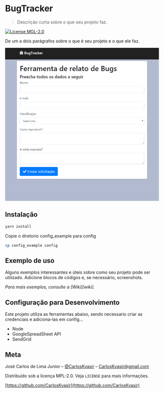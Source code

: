 # BugTracker

> Descrição curta sobre o que seu projeto faz.

[![License MGL-2.0][license-image]][license-url]

De um a dois parágrafos sobre o que é seu projeto e o que ele faz.

![printscreen da tela principal](./doc_images/screen.png)

## Instalação

```bash
yarn install
```

Copie o diretorio config_example para config

```bash
cp config_example config
```

## Exemplo de uso

Alguns exemplos interessantes e úteis sobre como seu projeto pode ser utilizado. Adicione blocos de códigos e, se necessário, screenshots.

_Para mais exemplos, consulte a [Wiki][wiki]._

## Configuração para Desenvolvimento

Este projeto utiliza as ferramentas abaixo, sendo necessario criar as credenciais e adiciona-las em config...

- Node
- GoogleSpreadSheet API
- SendGrid

## Meta

José Carlos de Lima Junior – [@CarlosKvasir](https://br.linkedin.com/in/carlosjrlima) – CarlosKvasir@gmail.com

Distribuído sob a licença MPL-2.0. Veja `LICENSE` para mais informações.

[https://github.com/CarlosKvasir](https://github.com/CarlosKvasir)

[license-image]: https://img.shields.io/github/license/CarlosKvasir/BugTracker?style=flat-square
[license-url]: https://www.mozilla.org/en-US/MPL/2.0/
